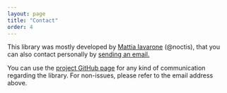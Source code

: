 ```yaml
---
layout: page
title: "Contact"
order: 4
---
```


This library was mostly developed by [Mattia Iavarone](https://github.com/noctis) (@noctis),
that you can also contact personally by <a href="mailto:mat.iavarone@gmail.com">sending an email.</a>

You can use the [project GitHub page](https://github.com/noctis/CameraView) for any kind of communication
regarding the library. For non-issues, please refer to the email address above. 

